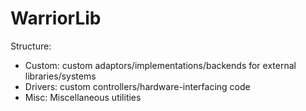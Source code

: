 # WarriorLib

Structure:

- Custom: custom adaptors/implementations/backends for external libraries/systems
- Drivers: custom controllers/hardware-interfacing code
- Misc: Miscellaneous utilities
